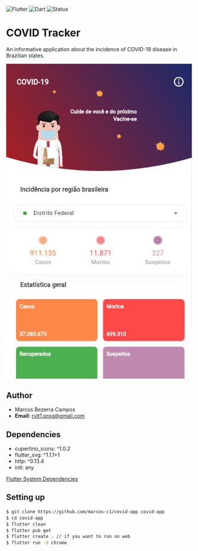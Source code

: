 ![Flutter](https://img.shields.io/badge/Flutter-%2302569B.svg?style=for-the-badge&logo=Flutter&logoColor=white)
![Dart](https://img.shields.io/badge/dart-%230175C2.svg?style=for-the-badge&logo=dart&logoColor=white)
![Status](https://img.shields.io/badge/status-up-brightgreen)


# COVID Tracker

An informative application about the incidence of COVID-19 disease in Brazilian states.

<p align="center">
    <img src="./app.png" />
</p>

## Author

* Marcos Bezerra Campos 
* **Email:** rvlt1.prog@gmail.com 

## Dependencies

- cupertino_icons: ^1.0.2
- flutter_svg: ^1.1.1+1
- http: ^0.13.4
- intl: any

[Flutter System Dependencies](https://docs.flutter.dev/get-started/install)

## Setting up 

```bash
$ git clone https://github.com/marcos-c1/covid-app covid-app 
$ cd covid-app 
$ flutter clean 
$ flutter pub get
$ flutter create . // if you want to run on web
$ flutter run -d chrome
```

